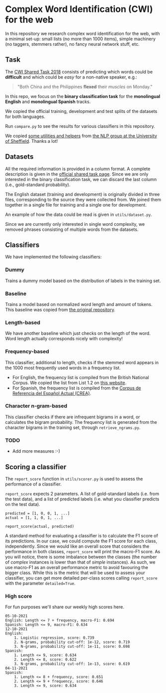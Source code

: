 # Complex Word Identification (CWI) for the web

In this repository we research complex word identification for the web, with a minimal set-up: small lists (no more than 1000 items), simple machinery (no taggers, stemmers rather), no fancy neural network stuff, etc.

## Task

The [CWI Shared Task 2018](https://sites.google.com/view/cwisharedtask2018/) consists of predicting which words could be **difficult** and which could be *easy* for a non-native speaker, e.g.:

> "Both China and the Philippines **flexed** their *muscles* on Monday."

In this repo, we focus on the **binary classification task** for the **monolingual English** and **monolingual Spanish** tracks.

We copied the official training, development and test splits of the datasets for both languages.

Run `compare.py` to see the results for various classifiers in this repository. 

We copied [some utilities and helpers](https://github.com/sheffieldnlp/cwisharedtask2018-teaching) from [the NLP group at the University of Sheffield](https://www.sheffield.ac.uk/dcs/research/groups/natural-language-processing). Thanks a lot! 

## Datasets

All the required information is provided in a column format.
A complete description is given in the [official shared task page](https://sites.google.com/view/cwisharedtask2018/datasets).
Since we are only interested in the binary classification task, we can discard the last column (i.e., gold-standard probability). 

The English dataset (training and development) is originally divided in three files, corresponding to the source they were collected from.
We joined them together in a single file for training and a single one for development.

An example of how the data could be read is given in `utils/dataset.py`.

Since we are currently only interested in single word complexity, we removed phrases consisting of multiple words from the datasets.

## Classifiers

We have implemented the following classifiers: 

### Dummy

Trains a dummy model based on the distribution of labels in the training set.

### Baseline

Trains a model based on normalized word length and amount of tokens. This baseline was copied from [the original repository](https://github.com/sheffieldnlp/cwisharedtask2018-teaching). 

### Length-based

We have another baseline which just checks on the length of the word. Word length actually corresponds nicely with complexity! 

### Frequency-based

This classifier, additional to length, checks if the stemmed word appears in the 1000 most frequently used words in a frequency list.
- For English, the frequency list is compiled from the British National Corpus. We copied the list from List 1.2 on [this website](http://ucrel.lancs.ac.uk/bncfreq/flists.html).
- For Spanish, the frequency list is compiled from the [Corpus de Referencia del Español Actual (CREA)](http://corpus.rae.es/lfrecuencias.html).

### Character n-gram-based

This classifier checks if there are infrequent bigrams in a word, or calculates the bigram probability.
The frequency list is generated from the character bigrams in the training set, through `retrieve_ngrams.py`.

### TODO

* Add more measures :-) 

## Scoring a classifier

The `report_score` function in `utils/scorer.py` is used to assess the performance of a classifier.

`report_score` expects 2 parameters. A list of gold-standard labels (i.e. from the test data), and a list of predicted labels (i.e. what you classifier predicts on the test data).

    predicted = [1, 0, 0, 1, ...]
    actual = [1, 1, 0, 1, ...]

    report_score(actual, predicted)

A standard method for evaluating a classifier is to calculate the F1 score of its predictions.
In our case, we could compute the F1 score for each class, independently.
Since we would like an overall score that considers the performance in both classes, ``report_score`` will print the macro-F1 score.
As you will notice, there is some imbalance between the classes (the number of *complex* instances is lower than that of *simple* instances).
As such, we use macro-F1 as an overall performance metric to avoid favouring the bigger class. While this is the metric that will be used to assess your classifier, you can get more detailed per-class scores calling ``report_score`` with the parameter ``detailed=True``.

### High score

For fun purposes we'll share our weekly high scores here.

    05-10-2021
    English: Length <= 7 + frequency, macro-F1: 0.694
    Spanish: Length <= 9, macro-F1: 0.634
    12-10-2021
    English: 
        1. Logistic regression, score: 0.739
        2. N-grams, probability cut-off: 1e-12, score: 0.719
        3. N-grams, probability cut-off: 1e-11, score: 0.698
    Spanish:
        1. Length <= 9, score: 0.634
        2. Length <= 8, score: 0.622
        3. N-grams, probability cut-off: 1e-13, score: 0.619
    04-11-2021
    Spanish:
        1. Length <= 8 + frequency, score: 0.651
        2. Length <= 9 + frequency, score: 0.646
        3. Length <= 9, score: 0.634 
